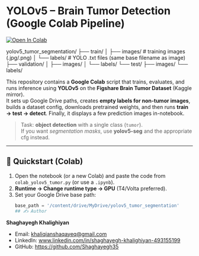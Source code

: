 # YOLOv5 – Brain Tumor Detection (Google Colab Pipeline)


[![Open In Colab](https://colab.research.google.com/assets/colab-badge.svg)](
https://colab.research.google.com/github/Shaghayegh35/yolov5-brain-tumor-colab-pipeline/blob/main/colab_yolov5_tumor.ipynb)





yolov5_tumor_segmentation/
├── train/
│   ├── images/   # training images (.jpg/.png)
│   └── labels/   # YOLO .txt files (same base filename as image)
├── validation/
│   ├── images/
│   └── labels/
└── test/
    ├── images/
    └── labels/


This repository contains a **Google Colab** script that trains, evaluates, and runs inference using **YOLOv5** on the **Figshare Brain Tumor Dataset** (Kaggle mirror).  
It sets up Google Drive paths, creates **empty labels for non-tumor images**, builds a dataset config, downloads pretrained weights, and then runs **train → test → detect**. Finally, it displays a few prediction images in-notebook.

> Task: **object detection** with a single class (`tumor`).  
> If you want *segmentation masks*, use **yolov5-seg** and the appropriate cfg instead.

---

## 🚀 Quickstart (Colab)

1. Open the notebook (or a new Colab) and paste the code from `colab_yolov5_tumor.py` (or use a `.ipynb`).
2. **Runtime → Change runtime type → GPU** (T4/Volta preferred).
3. Set your Google Drive base path:
   ```python
   base_path = '/content/drive/MyDrive/yolov5_tumor_segmentation'
   ## ✍️ Author
**Shaghayegh Khalighiyan**  
- Email: khaliqianshaqayeq@gmail.com
- LinkedIn: www.linkedin.com/in/shaghayegh-khalighiyan-493155199 
- GitHub: https://github.com/Shaghayegh35

